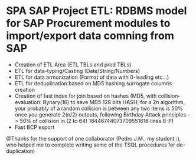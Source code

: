 # SPA SAP Project ETL: RDBMS model for SAP Procurement modules to import/export data comning from SAP
- Creation of ETL Area (ETL TBLs and prod TBLs)
- ETL for data-typing/Casting (Date/String/Numbers)
- ETL for data armonization (Format of data with 0-leading etc...)
- ETL for deduplication based on MD5 hashing surrogate columns creation
- Creation of fast index for join based on hashes (MD5, with collision-evaluation: Bynary(16) to save MD5 128 bits HASH; for a 2n algorithm, your probably of a random collision is between any two items is 50% once you generate 2(n/2) outputs, following Birthday Attack principles -> 50% of collision in  (2 to 64) 18446744073709551616 lines 8-P)
- Fast BCP export

@Thanks for the support of one collaborator (Pedro J.M., my student :), who helped me to complete writing some of the TSQL procedures for de-duplication)

